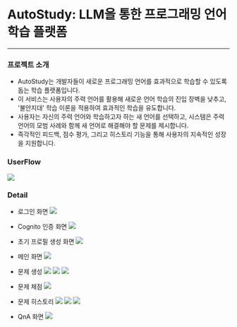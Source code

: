 # AutoStudy: LLM을 통한 프로그래밍 언어 학습 플랫폼

---

### **프로젝트 소개**

- AutoStudy는 개발자들이 새로운 프로그래밍 언어를 효과적으로 학습할 수 있도록 돕는 학습 플랫폼입니다.
- 이 서비스는 사용자의 주력 언어를 활용해 새로운 언어 학습의 진입 장벽을 낮추고, '불안지대' 학습 이론을 적용하여 효과적인 학습을 유도합니다.
- 사용자는 자신의 주력 언어와 학습하고자 하는 새 언어를 선택하고, 시스템은 주력 언어의 모범 사례와 함께 새 언어로 해결해야 할 문제를 제시합니다.
- 즉각적인 피드백, 점수 평가, 그리고 히스토리 기능을 통해 사용자의 지속적인 성장을 지원합니다.


### **UserFlow**
![](../img/userflow.png)


### **Detail**
- 로그인 화면
![](/img/%EB%A1%9C%EA%B7%B8%EC%9D%B8%ED%99%94%EB%A9%B4.png)

- Cognito 인증 화면
![](/img/cognito%20oidc%20%ED%99%94%EB%A9%B4.png)

- 초기 프로필 생성 화면
![](/img/%EC%B4%88%EA%B8%B0%20%ED%94%84%EB%A1%9C%ED%95%84%ED%99%94%EB%A9%B4.png)

- 메인 화면
![](/img/%EB%AC%B8%EC%A0%9C%EC%83%9D%EC%84%B1%EC%A0%84%20%EB%A9%94%EC%9D%B8%ED%99%94%EB%A9%B4.png)

- 문제 생성
![](/img/%EB%AC%B8%EC%9E%AC%EC%83%9D%EC%84%B1-%EB%A9%94%EC%9D%B8.png)
![](/img/%EB%AC%B8%EC%A0%9C%EC%83%9D%EC%84%B1-%EC%A0%95%EB%8B%B5.png)
![](/img/%EB%AC%B8%EC%A0%9C%EC%83%9D%EC%84%B1-%ED%9E%8C%ED%8A%B8.png)


- 문제 체점
![](/img/%EB%AC%B8%EC%A0%9C%20%EC%B2%B4%EC%A0%90.png)

- 문제 히스토리
![](/img/%EB%AC%B8%EC%A0%9C%20%ED%9E%88%EC%8A%A4%ED%86%A0%EB%A6%AC1.png)
![](/img/%EB%AC%B8%EC%A0%9C%20%ED%9E%88%EC%8A%A4%ED%86%A0%EB%A6%AC2.png)
![](/img/%EB%AC%B8%EC%A0%9C%20%ED%9E%88%EC%8A%A4%ED%86%A0%EB%A6%AC3.png)


- QnA 화면
![](/img/QnA.png)
